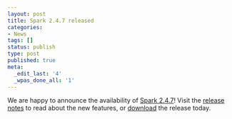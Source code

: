 ```yaml
---
layout: post
title: Spark 2.4.7 released
categories:
- News
tags: []
status: publish
type: post
published: true
meta:
  _edit_last: '4'
  _wpas_done_all: '1'
---
```

We are happy to announce the availability of <a href="{{site.baseurl}}/releases/spark-release-2-4-7.html" title="Spark Release 2.4.7">Spark 2.4.7</a>! Visit the <a href="{{site.baseurl}}/releases/spark-release-2-4-7.html" title="Spark Release 2.4.7">release notes</a> to read about the new features, or <a href="{{site.baseurl}}/downloads.html">download</a> the release today.
